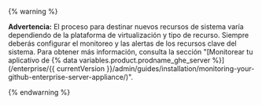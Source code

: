 {% warning %}

**Advertencia:** El proceso para destinar nuevos recursos de sistema varía dependiendo de la plataforma de virtualización y tipo de recurso. Siempre deberás configurar el monitoreo y las alertas de los recursos clave del sistema. Para obtener más información, consulta la sección "[Monitorear tu aplicativo de {% data variables.product.prodname_ghe_server %}](/enterprise/{{ currentVersion }}/admin/guides/installation/monitoring-your-github-enterprise-server-appliance/)".

{% endwarning %}

